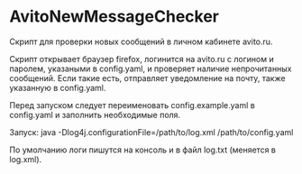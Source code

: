 # AvitoNewMessageChecker
Скрипт для проверки новых сообщений в личном кабинете avito.ru.

Скрипт открывает браузер firefox, логинится на avito.ru с логином и паролем,
указаными в config.yaml, и проверяет наличие непрочитанных сообщений. Если такие
есть, отправляет уведомление на почту, также указанную в config.yaml.

Перед запуском следует переименовать config.example.yaml в config.yaml и
заполнить необходимые поля.

Запуск:
java -Dlog4j.configurationFile=/path/to/log.xml /path/to/config.yaml

По умолчанию логи пишутся на консоль и в файл log.txt (меняется в log.xml).
